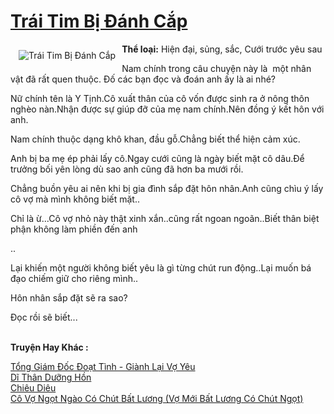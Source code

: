 <a href="https://utruyen.com/trai-tim-bi-danh-cap/16615/" title="Trái Tim Bị Đánh Cắp"><h1>Trái Tim Bị Đánh Cắp</h1></a><div style="display:table"><img align="right" style="float: left; padding: 10px;" src="https://utruyen.com/images/story/200x260/trai-tim-bi-danh-cap.jpg" alt="Trái Tim Bị Đánh Cắp"><b>Thể loại:</b> Hiện đại, sủng, sắc, Cưới trước yêu sau<p></p>Nam chính trong câu chuyện này là  một nhân vật đã rất quen thuộc. Đố các bạn đọc và đoán anh ấy là ai nhé?<p></p>Nữ chính tên là Y Tịnh.Cô xuất thân của cô vốn được sinh ra ở nông thôn nghèo nàn.Nhận được sự giúp đỡ của mẹ nam chính.Nên đồng ý kết hôn với anh.<p></p>Nam chính thuộc dạng khô khan, đầu gỗ.Chẳng biết thể hiện cảm xúc.<p></p>Anh bị ba mẹ ép phải lấy cô.Ngay cưới cũng là ngày biết mặt cô dâu.Để trưởng bối yên lòng dù sao anh cũng đã hơn ba mưới rồi.<p></p>Chẳng buồn yêu ai nên khi bị gia đình sắp đặt hôn nhân.Anh cũng chìu ý lấy cô vợ mà mình không biết mặt..<p></p>Chỉ là ừ...Cô vợ nhỏ này thật xinh xắn..cũng rất ngoan ngoãn..Biết thân biệt phận không làm phiền đến anh<p></p>..<p></p>Lại khiến một người không biết yêu là gì từng chút run động..Lại muốn bá đạo chiếm giữ cho riêng mình..<p></p>Hôn nhân sắp đặt sẽ ra sao?<p></p>Đọc rồi sẽ biết...</div><p><br><b>Truyện Hay Khác :</b></p><a href="https://utruyen.com/tong-giam-doc-doat-tinh-gianh-lai-vo-yeu/12311/" alt="Tổng Giám Đốc Đoạt Tình - Giành Lại Vợ Yêu">Tổng Giám Đốc Đoạt Tình - Giành Lại Vợ Yêu</a><br/><a href="https://dammyh.wordpress.com/2019/11/07/di-than-duong-hon/" alt="Dĩ Thân Dưỡng Hồn">Dĩ Thân Dưỡng Hồn</a><br/><a href="https://truyenhot2020.wordpress.com/2019/12/11/chieu-dieu/" alt="Chiêu Diêu">Chiêu Diêu</a><br/><a href="https://truyenhot2019.blogspot.com/2019/12/co-vo-ngot-ngao-co-chut-bat-luong-vo-moi-bat-luong-co-chut-ngot.html" alt="Cô Vợ Ngọt Ngào Có Chút Bất Lương (Vợ Mới Bất Lương Có Chút Ngọt)">Cô Vợ Ngọt Ngào Có Chút Bất Lương (Vợ Mới Bất Lương Có Chút Ngọt)</a><br/>